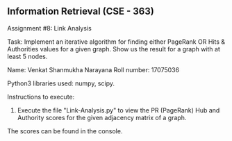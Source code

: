 ## Information Retrieval (CSE - 363)
Assignment #8: Link Analysis

Task: Implement an iterative algorithm for finding either PageRank OR Hits & Authorities values for a given graph. Show us the result for a graph with at least 5 nodes.

Name: Venkat Shanmukha Narayana
Roll number: 17075036

Python3 libraries used: numpy, scipy.


Instructions to execute:

1. Execute the file "Link-Analysis.py" to view the PR (PageRank) Hub and Authority scores for the given adjacency matrix of a graph.

The scores can be found in the console.
